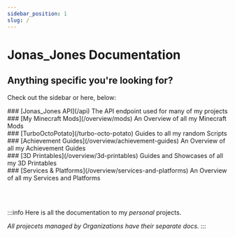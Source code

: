 ```yaml
---
sidebar_position: 1
slug: /
---
```


# Jonas_Jones Documentation

## Anything specific you're looking for?
Check out the sidebar or here, below:
<div className="page-content-flex-container">
  <div className="page-content-flex-box page-content-flex-box1">
  ### [Jonas_Jones API](/api)
  The API endpoint used for many of my projects
  </div>
  <div className="page-content-flex-box page-content-flex-box2">
  ### [My Minecraft Mods](/overview/mods)
  An Overview of all my Minecraft Mods
  </div>
</div>
<div className="page-content-flex-container">
  <div className="page-content-flex-box page-content-flex-box1">
  ### [TurboOctoPotato](/turbo-octo-potato)
  Guides to all my random Scripts
  </div>
  <div className="page-content-flex-box page-content-flex-box2">
  ### [Achievement Guides](/overview/achievement-guides)
  An Overview of all my Achievement Guides
  </div>
</div>
<div className="page-content-flex-container">
  <div className="page-content-flex-box page-content-flex-box1">
  ### [3D Printables](/overview/3d-printables)
  Guides and Showcases of all my 3D Printables
  </div>
  <div className="page-content-flex-box page-content-flex-box2">
  ### [Services & Platforms](/overview/services-and-platforms)
  An Overview of all my Services and Platforms
  </div>
</div>

<br></br>

:::info
Here is all the documentation to my *personal* projects.

*All projecets managed by Organizations have their separate docs.*
:::

